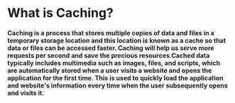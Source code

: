 # What is Caching?

#### Caching is a process that stores multiple copies of data and files in a temporary storage location and this location is known as a cache so that data or files can be accessed faster. Caching will help us serve more requests per second and save the precious resources.Cached data typically includes multimedia such as images, files, and scripts, which are automatically stored when a user visits a website and opens the application for the first time. This is used to quickly load the application and website's information every time when the user subsequently opens and visits it.



